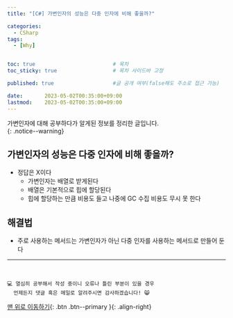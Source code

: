 ```yaml
---
title: "[C#] 가변인자의 성능은 다중 인자에 비해 좋을까?"

categories:
  - CSharp
tags:
  - [Why]


toc: true                         # 목차
toc_sticky: true                  # 목차 사이드바 고정

published: true                   #글 공개 여부(false해도 주소로 접근 가능)

date:       2023-05-02T00:35:00+09:00
lastmod:    2023-05-02T00:35:00+09:00
---
```


<!-- description : 25자에서 160자 사이 -->
가변인자에 대해 공부하다가 알게된 정보를 정리한 글입니다.<br>
{: .notice--warning}

## 가변인자의 성능은 다중 인자에 비해 좋을까?

- 정답은 X이다
  - 가변인자는 배열로 받게된다
  - 배열은 기본적으로 힙에 할당된다
  - 힙에 할당하는 만큼 비용도 들고 나중에 GC 수집 비용도 무시 못 한다

## 해결법

- 주로 사용하는 메서드는 가변인자가 아닌 다중 인자를 사용하는 메서드로 만들어 둔다

***
<br>

    💻 열심히 공부해서 작성 중이니 오류나 틀린 부분이 있을 경우 
      언제든지 댓글 혹은 메일로 알려주시면 감사하겠습니다! 😸


[맨 위로 이동하기](#){: .btn .btn--primary }{: .align-right}